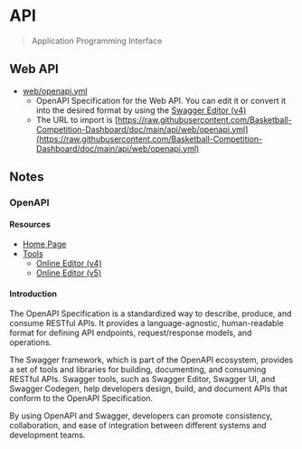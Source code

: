 # API

> Application Programming Interface

## Web API

- [web/openapi.yml](./web/openapi.yml)
    - OpenAPI Specification for the Web API. You can edit it or convert it into the desired format by using the [Swagger Editor (v4)](https://editor.swagger.io/?url=https://raw.githubusercontent.com/Basketball-Competition-Dashboard/doc/main/api/web/openapi.yml)
    - The URL to import is [https://raw.githubusercontent.com/Basketball-Competition-Dashboard/doc/main/api/web/openapi.yml](https://raw.githubusercontent.com/Basketball-Competition-Dashboard/doc/main/api/web/openapi.yml)

## Notes

### OpenAPI

#### Resources

- [Home Page](https://swagger.io/)
- [Tools](https://swagger.io/tools/)
    - [Online Editor (v4)](https://editor.swagger.io/)
    - [Online Editor (v5)](https://editor-next.swagger.io/)

#### Introduction

The OpenAPI Specification is a standardized way to describe, produce, and consume RESTful APIs. It provides a language-agnostic, human-readable format for defining API endpoints, request/response models, and operations.

The Swagger framework, which is part of the OpenAPI ecosystem, provides a set of tools and libraries for building, documenting, and consuming RESTful APIs. Swagger tools, such as Swagger Editor, Swagger UI, and Swagger Codegen, help developers design, build, and document APIs that conform to the OpenAPI Specification.

By using OpenAPI and Swagger, developers can promote consistency, collaboration, and ease of integration between different systems and development teams.
